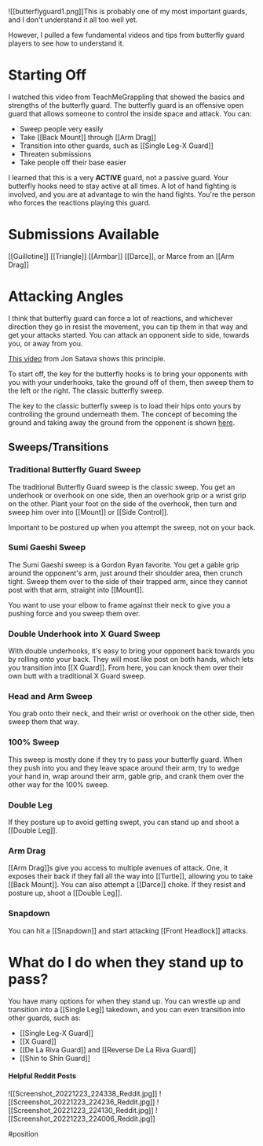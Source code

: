 ![[butterflyguard1.png]]This is probably one of my most important guards, and I don't understand it all too well yet.

However, I pulled a few fundamental videos and tips from butterfly guard players to see how to understand it.

# Starting Off

I watched this video from TeachMeGrappling that showed the basics and strengths of the butterfly guard. The butterfly guard is an offensive open guard that allows someone to control the inside space and attack. You can:

- Sweep people very easily
- Take [[Back Mount]] through [[Arm Drag]]
- Transition into other guards, such as [[Single Leg-X Guard]]
- Threaten submissions
- Take people off their base easier

I learned that this is a very **ACTIVE** guard, not a passive guard. Your butterfly hooks need to stay active at all times. A lot of hand fighting is involved, and you are at advantage to win the hand fights. You're the person who forces the reactions playing this guard.

# Submissions Available

[[Guillotine]]
[[Triangle]]
[[Armbar]]
[[Darce]], or Marce from an [[Arm Drag]]

# Attacking Angles

I think that butterfly guard can force a lot of reactions, and whichever direction they go in resist the movement, you can tip them in that way and get your attacks started. You can attack an opponent side to side, towards you, or away from you.

[This video](https://www.youtube.com/watch?v=P0Fz-64lAs4&ab_channel=BernardoFariaBJJFanatics) from Jon Satava shows this principle.



To start off, the key for the butterfly hooks is to bring your opponents with you with your underhooks, take the ground off of them, then sweep them to the left or the right. The classic butterfly sweep. 

The key to the classic butterfly sweep is to load their hips onto yours by controlling the ground underneath them. The concept of becoming the ground and taking away the ground from the opponent is shown [here](https://www.youtube.com/watch?v=WB9_9TgcH1o&ab_channel=KennyFlorian).


## Sweeps/Transitions

### Traditional Butterfly Guard Sweep

The traditional Butterfly Guard sweep is the classic sweep. You get an underhook or overhook on one side, then an overhook grip or a wrist grip on the other. Plant your foot on the side of the overhook, then turn and sweep him over into [[Mount]] or [[Side Control]].

Important to be postured up when you attempt the sweep, not on your back.

### Sumi Gaeshi Sweep

The Sumi Gaeshi sweep is a Gordon Ryan favorite. You get a gable grip around the opponent's arm, just around their shoulder area, then crunch tight. Sweep them over to the side of their trapped arm, since they cannot post with that arm, straight into [[Mount]].

You want to use your elbow to frame against their neck to give you a pushing force and you sweep them over.

### Double Underhook into X Guard Sweep

With double underhooks, it's easy to bring your opponent back towards you by rolling onto your back. They will most like post on both hands, which lets you transition into [[X Guard]]. From here, you can knock them over their own butt with a traditional X Guard sweep.

### Head and Arm Sweep

You grab onto their neck, and their wrist or overhook on the other side, then sweep them that way.

### 100% Sweep

This sweep is mostly done if they try to pass your butterfly guard. When they push into you and they leave space around their arm, try to wedge your hand in, wrap around their arm, gable grip, and crank them over the other way for the 100% sweep.

### Double Leg

If they posture up to avoid getting swept, you can stand up and shoot a [[Double Leg]].

### Arm Drag

[[Arm Drag]]s give you access to multiple avenues of attack. One, it exposes their back if they fall all the way into [[Turtle]], allowing you to take [[Back Mount]]. You can also attempt a [[Darce]] choke. If they resist and posture up, shoot a [[Double Leg]].

### Snapdown

You can hit a [[Snapdown]] and start attacking [[Front Headlock]] attacks.

# What do I do when they stand up to pass?

You have many options for when they stand up. You can wrestle up and transition into a [[Single Leg]] takedown, and you can even transition into other guards, such as:

- [[Single Leg-X Guard]]
- [[X Guard]]
- [[De La Riva Guard]] and [[Reverse De La Riva Guard]]
- [[Shin to Shin Guard]]

#### Helpful Reddit Posts

![[Screenshot_20221223_224338_Reddit.jpg]]
![[Screenshot_20221223_224236_Reddit.jpg]]
![[Screenshot_20221223_224130_Reddit.jpg]]
![[Screenshot_20221223_224006_Reddit.jpg]]

#position 